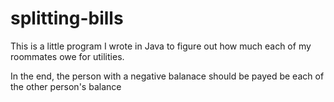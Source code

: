 # splitting-bills
This is a little program I wrote in Java to figure out how much
each of my roommates owe for utilities. 

In the end, the person with a negative balanace should be payed be each of the other person's balance